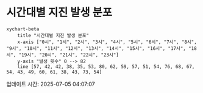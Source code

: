 # 시간대별 지진 발생 분포

```mermaid
xychart-beta
    title "시간대별 지진 발생 분포"
    x-axis ["0시", "1시", "2시", "3시", "4시", "5시", "6시", "7시", "8시", "9시", "10시", "11시", "12시", "13시", "14시", "15시", "16시", "17시", "18시", "19시", "20시", "21시", "22시", "23시"]
    y-axis "발생 횟수" 0 --> 82
    line [57, 42, 42, 38, 35, 53, 80, 62, 59, 57, 51, 54, 76, 68, 67, 54, 43, 49, 60, 61, 38, 43, 73, 54]
```

업데이트 시간: 2025-07-05 04:07:07
